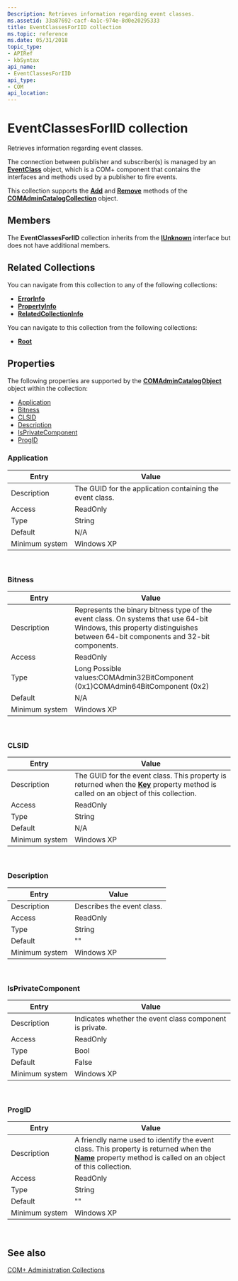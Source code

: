 ```yaml
---
Description: Retrieves information regarding event classes.
ms.assetid: 33a87692-cacf-4a1c-974e-8d0e20295333
title: EventClassesForIID collection
ms.topic: reference
ms.date: 05/31/2018
topic_type: 
- APIRef
- kbSyntax
api_name: 
- EventClassesForIID
api_type: 
- COM
api_location: 
---
```


# EventClassesForIID collection

Retrieves information regarding event classes.

The connection between publisher and subscriber(s) is managed by an [**EventClass**](/windows/desktop/api/eventsys/nn-eventsys-ieventclass) object, which is a COM+ component that contains the interfaces and methods used by a publisher to fire events.

This collection supports the [**Add**](/windows/desktop/api/ComAdmin/nf-comadmin-icatalogcollection-add) and [**Remove**](/windows/desktop/api/ComAdmin/nf-comadmin-icatalogcollection-remove) methods of the [**COMAdminCatalogCollection**](comadmincatalogcollection.md) object.

## Members

The **EventClassesForIID** collection inherits from the [**IUnknown**](/windows/desktop/api/unknwn/nn-unknwn-iunknown) interface but does not have additional members.

## Related Collections

You can navigate from this collection to any of the following collections:

-   [**ErrorInfo**](errorinfo.md)
-   [**PropertyInfo**](propertyinfo.md)
-   [**RelatedCollectionInfo**](relatedcollectioninfo.md)

You can navigate to this collection from the following collections:

-   [**Root**](root.md)

## Properties

The following properties are supported by the [**COMAdminCatalogObject**](comadmincatalogobject.md) object within the collection:

-   [Application](#application)
-   [Bitness](#bitness)
-   [CLSID](#clsid)
-   [Description](#description)
-   [IsPrivateComponent](#isprivatecomponent)
-   [ProgID](#progid)

### Application



| Entry | Value |
|----------------|----------------------------------------------------------|
| Description    | The GUID for the application containing the event class. |
| Access         | ReadOnly                                                 |
| Type           | String                                                   |
| Default        | N/A                                                      |
| Minimum system | Windows XP                                               |



 

### Bitness



| Entry | Value |
|----------------|-------------------------------------------------------------------------------------------------------------------------------------------------------------------------|
| Description    | Represents the binary bitness type of the event class. On systems that use 64-bit Windows, this property distinguishes between 64-bit components and 32-bit components. |
| Access         | ReadOnly                                                                                                                                                                |
| Type           | Long Possible values:COMAdmin32BitComponent (0x1)COMAdmin64BitComponent (0x2)                                                                                           |
| Default        | N/A                                                                                                                                                                     |
| Minimum system | Windows XP                                                                                                                                                              |



 

### CLSID



| Entry | Value |
|----------------|---------------------------------------------------------------------------------------------------------------------------------------------------------------|
| Description    | The GUID for the event class. This property is returned when the [**Key**](/windows/desktop/api/ComAdmin/nf-comadmin-icatalogobject-get_key) property method is called on an object of this collection. |
| Access         | ReadOnly                                                                                                                                                      |
| Type           | String                                                                                                                                                        |
| Default        | N/A                                                                                                                                                           |
| Minimum system | Windows XP                                                                                                                                                    |



 

### Description



| Entry | Value |
|----------------|----------------------------|
| Description    | Describes the event class. |
| Access         | ReadOnly                   |
| Type           | String                     |
| Default        | ""                         |
| Minimum system | Windows XP                 |



 

### IsPrivateComponent



| Entry | Value |
|----------------|---------------------------------------------------------|
| Description    | Indicates whether the event class component is private. |
| Access         | ReadOnly                                                |
| Type           | Bool                                                    |
| Default        | False                                                   |
| Minimum system | Windows XP                                              |



 

### ProgID



| Entry | Value |
|----------------|-------------------------------------------------------------------------------------------------------------------------------------------------------------------------------------|
| Description    | A friendly name used to identify the event class. This property is returned when the [**Name**](/windows/desktop/api/ComAdmin/nf-comadmin-icatalogobject-get_name) property method is called on an object of this collection. |
| Access         | ReadOnly                                                                                                                                                                            |
| Type           | String                                                                                                                                                                              |
| Default        | ""                                                                                                                                                                                  |
| Minimum system | Windows XP                                                                                                                                                                          |



 

## See also

<dl> <dt>

[COM+ Administration Collections](com--administration-collections.md)
</dt> </dl>

 

 
